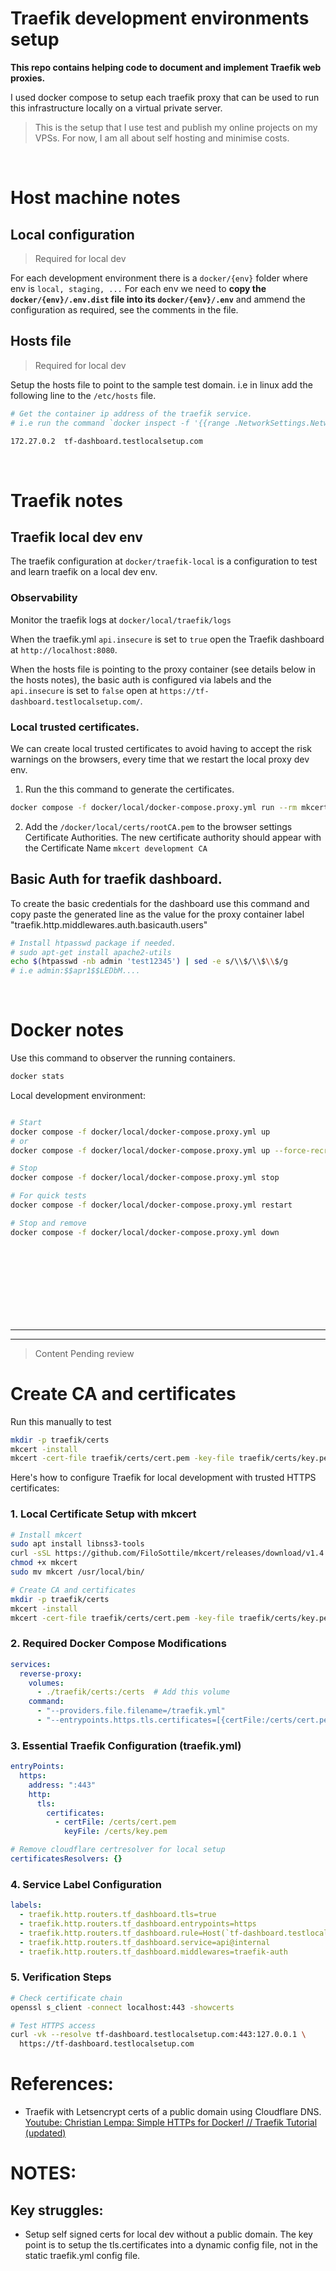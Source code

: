 # Traefik development environments setup

**This repo contains helping code to document and implement Traefik web proxies.**

I used docker compose to setup each traefik proxy that can be used to run this infrastructure locally on a virtual private server.

> This is the setup that I use test and publish my online projects on my VPSs. For now, I am all about self hosting and minimise costs. 

<br/>

# Host machine notes

## Local configuration

> Required for local dev

For each development environment there is a `docker/{env}` folder where env is `local, staging, ...`
For each env we need to **copy the `docker/{env}/.env.dist` file into its `docker/{env}/.env`** and 
ammend the configuration as required, see the comments in the file.

## Hosts file
> Required for local dev

Setup the hosts file to point to the sample test domain. i.e in linux add the following line to the `/etc/hosts` file.

```bash
# Get the container ip address of the traefik service.
# i.e run the command `docker inspect -f '{{range .NetworkSettings.Networks}}{{.IPAddress}}{{end}} <container_name_or_id>`

172.27.0.2  tf-dashboard.testlocalsetup.com
```
<br/>

# Traefik notes

## Traefik local dev env

The traefik configuration at `docker/traefik-local` is a configuration to test and learn traefik on a local dev env.

### Observability

Monitor the traefik logs at `docker/local/traefik/logs`

When the traefik.yml `api.insecure` is set to `true` open the Traefik dashboard at `http://localhost:8080`.

When the hosts file is pointing to the proxy container (see details below in the hosts notes), the basic auth is configured via labels and the `api.insecure` is set to `false` open at `https://tf-dashboard.testlocalsetup.com/`.

### Local trusted certificates.

We can create local trusted certificates to avoid having to accept the risk warnings on the browsers, every time that we restart the local proxy dev env.

1. Run the this command to generate the certificates.
```bash
docker compose -f docker/local/docker-compose.proxy.yml run --rm mkcert
```

2. Add the `/docker/local/certs/rootCA.pem` to the browser settings Certificate Authorities.
  The new certificate authority should appear with the Certificate Name `mkcert development CA`





## Basic Auth for traefik dashboard.

To create the basic credentials for the dashboard use this command and copy paste the generated line as the value for the proxy container label "traefik.http.middlewares.auth.basicauth.users"
```bash
# Install htpasswd package if needed. 
# sudo apt-get install apache2-utils
echo $(htpasswd -nb admin 'test12345') | sed -e s/\\$/\\$\\$/g
# i.e admin:$$apr1$$LEDbM....
```

<br/>

# Docker notes

Use this command to observer the running containers.
```bash
docker stats
```

Local development environment:

```bash

# Start
docker compose -f docker/local/docker-compose.proxy.yml up
# or 
docker compose -f docker/local/docker-compose.proxy.yml up --force-recreate

# Stop
docker compose -f docker/local/docker-compose.proxy.yml stop

# For quick tests
docker compose -f docker/local/docker-compose.proxy.yml restart

# Stop and remove
docker compose -f docker/local/docker-compose.proxy.yml down
```








<br/><br/><br/><br/><br/><br/><br/>

----
----
> Content Pending review


# Create CA and certificates
Run this manually to test

```bash
mkdir -p traefik/certs
mkcert -install
mkcert -cert-file traefik/certs/cert.pem -key-file traefik/certs/key.pem "tf-dashboard.testlocalsetup.com" "*.testlocalsetup.com" localhost 127.0.0.1 ::1
```


Here's how to configure Traefik for local development with trusted HTTPS certificates:

### 1. Local Certificate Setup with mkcert
```bash
# Install mkcert
sudo apt install libnss3-tools
curl -sSL https://github.com/FiloSottile/mkcert/releases/download/v1.4.4/mkcert-v1.4.4-linux-amd64 -o mkcert
chmod +x mkcert
sudo mv mkcert /usr/local/bin/

# Create CA and certificates
mkdir -p traefik/certs
mkcert -install
mkcert -cert-file traefik/certs/cert.pem -key-file traefik/certs/key.pem "tf-dashboard.testlocalsetup.com" "*.testlocalsetup.com" localhost 127.0.0.1 ::1
```

### 2. Required Docker Compose Modifications
```yaml
services:
  reverse-proxy:
    volumes:
      - ./traefik/certs:/certs  # Add this volume
    command:
      - "--providers.file.filename=/traefik.yml"
      - "--entrypoints.https.tls.certificates=[{certFile:/certs/cert.pem,keyFile:/certs/key.pem}]"
```

### 3. Essential Traefik Configuration (traefik.yml)
```yaml
entryPoints:
  https:
    address: ":443"
    http:
      tls:
        certificates:
          - certFile: /certs/cert.pem
            keyFile: /certs/key.pem

# Remove cloudflare certresolver for local setup
certificatesResolvers: {}  
```

### 4. Service Label Configuration
```yaml
labels:
  - traefik.http.routers.tf_dashboard.tls=true
  - traefik.http.routers.tf_dashboard.entrypoints=https
  - traefik.http.routers.tf_dashboard.rule=Host(`tf-dashboard.testlocalsetup.com`)
  - traefik.http.routers.tf_dashboard.service=api@internal
  - traefik.http.routers.tf_dashboard.middlewares=traefik-auth
```

### 5. Verification Steps
```bash
# Check certificate chain
openssl s_client -connect localhost:443 -showcerts

# Test HTTPS access
curl -vk --resolve tf-dashboard.testlocalsetup.com:443:127.0.0.1 \
  https://tf-dashboard.testlocalsetup.com
```

# References:

* Traefik with Letsencrypt certs of a public domain using Cloudflare DNS. [Youtube: Christian Lempa: Simple HTTPs for Docker! // Traefik Tutorial (updated)](https://www.youtube.com/watch?v=-hfejNXqOzA)



# NOTES:

## Key struggles:

* Setup self signed certs for local dev without a public domain. The key point is to setup the
tls.certificates into a dynamic config file, not in the static traefik.yml config file.

